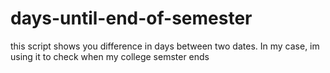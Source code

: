 # days-until-end-of-semester

this script shows you difference in days between two dates. In my case, im using it to check when my college semster ends
